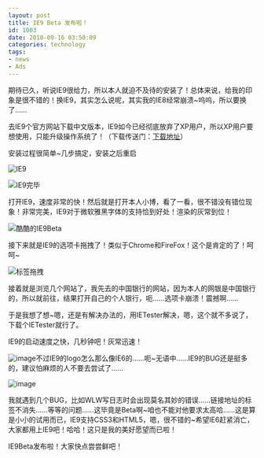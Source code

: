 ```yaml
---
layout: post
title: IE9 Beta 发布啦！
id: 1003
date: 2010-09-16 03:50:09
categories: technology
tags:
- news
- Ads
---
```


期待已久，听说IE9很给力，所以本人就迫不及待的安装了！总体来说，给我的印象是很不错的！换IE9，其实怎么说呢，其实我的IE8经常崩溃~呜呜，所以要换了……<!-- more -->

去IE9个官方网站下载中文版本，IE9如今已经彻底放弃了XP用户，所以XP用户要想使用，只能升级操作系统了！（下载传送门：[下载地址](http://windows.microsoft.com/zh-CN/internet-explorer/download/ie-9/worldwide)）

安装过程很简单~几步搞定，安装之后重启

![IE9](https://cdn.blueandhack.com/wp-content/uploads/2010/09/IE9_thumb.jpg)

![IE9完毕](https://cdn.blueandhack.com/wp-content/uploads/2010/09/IE9_thumb1.jpg)

打开IE9，速度非常的快！然后就是打开本人小博，看了一看，很不错没有错位现象！非常完美，IE9对于微软雅黑字体的支持恰到好处！渲染的灰常到位！

![酷酷的IE9Beta](https://cdn.blueandhack.com/wp-content/uploads/2010/09/IE9Beta_thumb.jpg)

接下来就是IE9的选项卡拖拽了！类似于Chrome和FireFox！这个是肯定的了！呵呵~

![标签拖拽](https://cdn.blueandhack.com/wp-content/uploads/2010/09/thumb1.jpg)

接着就是浏览几个网站了，我先去的中国银行的网站，因为本人的网银是中国银行的，所以就前往，结果打开自己的个人银行，呃……选项卡崩溃！震撼啊……

于是我想了想~嗯，还是有解决办法的，用IETester解决，嗯，这个就不多说了，下载个IETester就行了。

IE9的启动速度之快，几秒钟吧！灰常迅速！

![image](https://cdn.blueandhack.com/wp-content/uploads/2010/09/image_thumb3.png)不过IE9的logo怎么那么像IE6的……呃~无语中……IE9的BUG还是挺多的，建议怕麻烦的人不要去尝试了……

![image](https://cdn.blueandhack.com/wp-content/uploads/2010/09/image_thumb4.png)

我就遇到几个BUG，比如WLW写日志时会出现莫名其妙的错误……链接地址的标签不消失……等等的问题……这毕竟是Beta啊~咱也不能对他要求太高哈……这是算是小小的试用而已，IE9支持CSS3和HTML5，嗯，很不错的~希望IE6赶紧消亡，大家都用上IE9吧！哈哈！这只是我的美好愿望而已啦！

IE9Beta发布啦！大家快点尝尝鲜吧！

